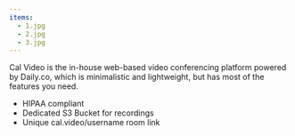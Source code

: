 ```yaml
---
items:
  - 1.jpg
  - 2.jpg
  - 3.jpg
---
```


Cal Video is the in-house web-based video conferencing platform powered by Daily.co, which is minimalistic and lightweight, but has most of the features you need.

- HIPAA compliant
- Dedicated S3 Bucket for recordings
- Unique cal.video/username room link